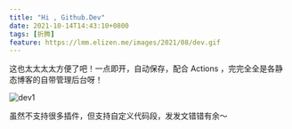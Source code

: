 ```yaml
---
title: "Hi , Github.Dev"
date: 2021-10-14T14:43:10+0800
tags: [折腾]
feature: https://lmm.elizen.me/images/2021/08/dev.gif
---
```


这也太太太太方便了吧！一点即开，自动保存，配合 Actions ，完完全全是各静态博客的自带管理后台呀！

<!--more-->

![dev1](https://lmm.elizen.me/images/2021/10/dev1.png)

虽然不支持很多插件，但支持自定义代码段，发发文错错有余～